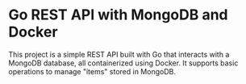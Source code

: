 # Go REST API with MongoDB and Docker

This project is a simple REST API built with Go that interacts with a MongoDB database, all containerized using Docker.
It supports basic operations to manage "items" stored in MongoDB.